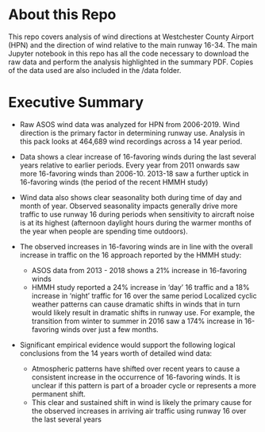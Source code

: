 # About this Repo
This repo covers analysis of wind directions at Westchester County Airport (HPN) and the direction of wind relative to the main runway 16-34. The main Jupyter notebook in this repo has all the code necessary to download the raw data and perform the analysis highlighted in the summary PDF. Copies of the data used are also included in the /data folder.

# Executive Summary
* Raw ASOS wind data was analyzed for HPN from 2006-2019. Wind direction is the primary factor in determining runway use. Analysis in this pack looks at 464,689 wind recordings across a 14 year period.

* Data shows a clear increase of 16-favoring winds during the last several years relative to earlier periods. Every year from 2011 onwards saw more 16-favoring winds than 2006-10. 2013-18 saw a further uptick in 16-favoring winds (the period of the recent HMMH study)

* Wind data also shows clear seasonality both during time of day and month of year. Observed seasonality impacts generally drive more traffic to use runway 16 during periods when sensitivity to aircraft noise is at its highest (afternoon daylight hours during the warmer months of the year when people are spending time outdoors). 

* The observed increases in 16-favoring winds are in line with the overall increase in traffic on the 16 approach reported by the HMMH study: 
  - ASOS data from 2013 - 2018 shows a 21% increase in 16-favoring winds
  - HMMH study reported a 24% increase in ‘day’ 16 traffic and a 18% increase in ‘night’ traffic for 16 over the same period
Localized cyclic weather patterns can cause dramatic shifts in winds that in turn would likely result in dramatic shifts in runway use. For example, the transition from winter to summer in 2016 saw a 174% increase in 16-favoring winds over just a few months.

* Significant empirical evidence would support the following logical conclusions from the 14 years worth of detailed wind data: 
  - Atmospheric patterns have shifted over recent years to cause a consistent increase in the occurrence of 16-favoring winds. It is unclear if this pattern is part of a broader cycle or represents a more permanent shift.
  - This clear and sustained shift in wind is likely the primary cause for the observed increases in arriving air traffic using runway 16 over the last several years
